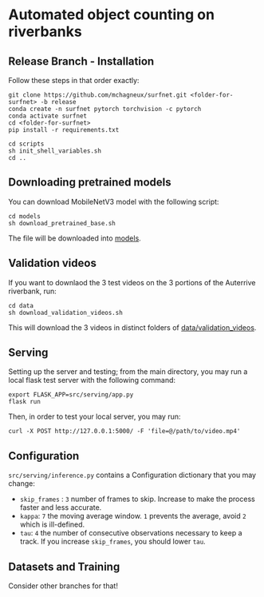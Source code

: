 # Automated object counting on riverbanks

## Release Branch - Installation

Follow these steps in that order exactly:
```shell
git clone https://github.com/mchagneux/surfnet.git <folder-for-surfnet> -b release
conda create -n surfnet pytorch torchvision -c pytorch
conda activate surfnet
cd <folder-for-surfnet>
pip install -r requirements.txt

cd scripts
sh init_shell_variables.sh
cd ..
```
## Downloading pretrained models

You can download MobileNetV3 model with the following script:
```shell
cd models
sh download_pretrained_base.sh
```
The file will be downloaded into [models](models).

## Validation videos

If you want to downlaod the 3 test videos on the 3 portions of the Auterrive riverbank, run:

```
cd data
sh download_validation_videos.sh
```

This will download the 3 videos in distinct folders of [data/validation_videos](data/validation_videos).

## Serving

Setting up the server and testing; from the main directory, you may run a local flask test server with the following command:

```shell
export FLASK_APP=src/serving/app.py
flask run
```

Then, in order to test your local server, you may run:
```shell
curl -X POST http://127.0.0.1:5000/ -F 'file=@/path/to/video.mp4'
```

## Configuration

`src/serving/inference.py` contains a Configuration dictionary that you may change:
- `skip_frames` : `3` number of frames to skip. Increase to make the process faster and less accurate.
- `kappa`: `7` the moving average window. `1` prevents the average, avoid `2` which is ill-defined.
- `tau`: `4` the number of consecutive observations necessary to keep a track. If you increase `skip_frames`, you should lower `tau`.


## Datasets and Training

Consider other branches for that!
